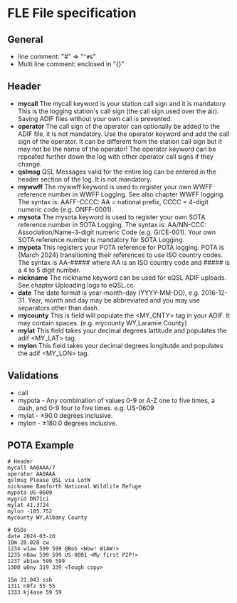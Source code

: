 # FLE File specification

## General

* line comment: "#" => "`^#`s"
* Multi line comment: enclosed in "{}"

## Header

* **mycall** The mycall keyword is your station call sign and it is mandatory. This is the logging station's call sign (the call sign used over the air). Saving ADIF files without your own call is prevented.
* **operator** The call sign of the operator can optionally be added to the ADIF file, it is not mandatory. Use the operator keyword and add the call sign of the operator. It can be different from the station call sign but it may not be the name of the operator! The operator keyword can be repeated further down the log with other operator call signs if they change.
* **qslmsg** QSL Messages valid for the entire log can be entered in the header section of the log. It is not mandatory.
* **mywwff** The mywwff keyword is used to register your own WWFF reference number in WWFF Logging. See also chapter WWFF logging. The syntax is: AAFF-CCCC: AA = national prefix, CCCC = 4-digit numeric code (e.g. ONFF-0001).
* **mysota** The mysota keyword is used to register your own SOTA reference number in SOTA Logging. The syntax is: AA/NN-CCC: Association/Name-3-digit numeric Code (e.g. G/CE-001). Your own SOTA reference number is mandatory for SOTA Logging.
* **mypota** This registers your POTA reference for POTA logging. POTA is (March 2024) transitioning their references to use ISO country codes. The syntax is AA-##### where AA is an ISO country code and ##### is a 4 to 5 digit number.
* **nickname** The nickname keyword can be used for eQSL ADIF uploads. See chapter Uploading logs to eQSL.cc.
* **date** The date format is year-month-day (YYYY-MM-DD), e.g. 2016-12-31. Year, month and day may be abbreviated and you may use separators other than dash.
* **mycounty** This is field will populate the <MY_CNTY> tag in your ADIF. It may contain spaces. (e.g. mycounty WY,Laramie County)
* **mylat** This field takes your decimal degrees lattitude and populates the adif <MY_LAT> tag.
* **mylon** This field takes your decimal degrees longitutde and populates the adif <MY_LON> tag.

## Validations

* call
* mypota - Any combination of values 0-9 or A-Z one to five times, a dash, and 0-9 four to five times. e.g. US-0609
* mylat - ±90.0 degrees inclusive.
* mylon - ±180.0 degrees inclusive.

## POTA Example

```
# Header
mycall AA0AAA/7
operator AA0AAA
qslmsg Please QSL via LotW
nickname Bamforth National Wildlife Refuge
mypota US-0609
mygrid DN71ci
mylat 41.3724
mylon -105.752
mycounty WY,Albany County

# QSOs
date 2024-03-20
10m 28.028 cw
1234 w1aw 599 599 @Bob <Wow! W1AW!>
1235 n0aw 599 599 US-0001 <My first P2P!>
1237 ab1wx 599 599
1300 w0ny 319 339 <Tough copy>

15m 21.043 ssb
1311 n9fz 55 55
1333 kj4ase 59 59
```